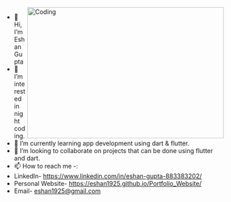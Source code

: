 <img align="right" alt="Coding" width="450" height="300" class="rounded-corners" src="https://user-images.githubusercontent.com/78701779/118412678-f2486300-b6b8-11eb-9178-cd75230ad8a5.gif">

- 👋 Hi, I’m Eshan Gupta
- 👀 I’m interested in night coding.
- 🌱 I’m currently learning app development using dart & flutter.
- 💞️ I’m looking to collaborate on projects that can be done using flutter and dart.
- 📫 How to reach me -:
- LinkedIn- https://www.linkedin.com/in/eshan-gupta-883383202/
- Personal Website- https://eshan1925.github.io/Portfolio_Website/
- Email- eshan1925@gmail.com


<!---
eshan1925/eshan1925 is a ✨ special ✨ repository because its `README.md` (this file) appears on your GitHub profile.
You can click the Preview link to take a look at your changes.
--->
